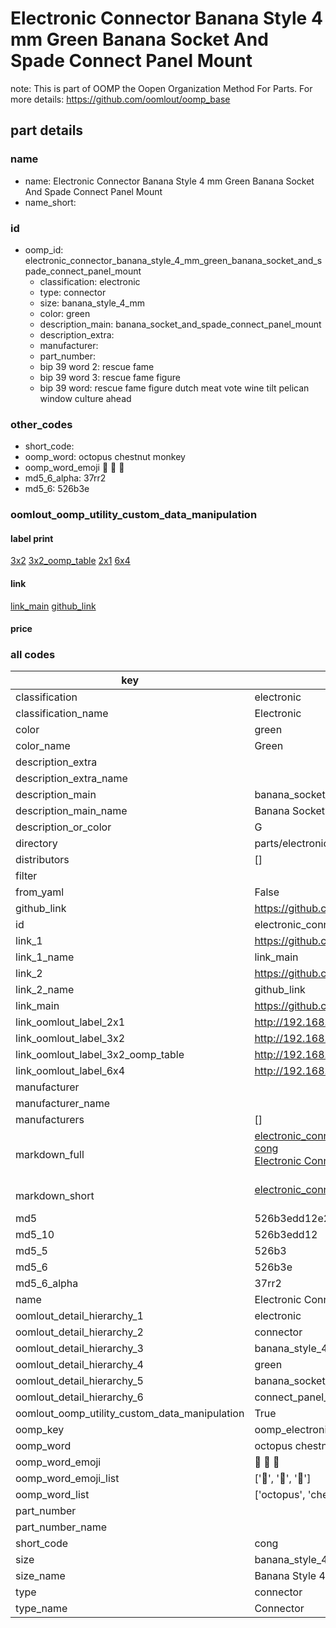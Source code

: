 # Electronic Connector Banana Style 4 mm Green Banana Socket And Spade Connect Panel Mount  

note: This is part of OOMP the Oopen Organization Method For Parts. For more details: https://github.com/oomlout/oomp_base

##  part details





### name
* name: Electronic Connector Banana Style 4 mm Green Banana Socket And Spade Connect Panel Mount
* name_short: 
### id
* oomp_id: electronic_connector_banana_style_4_mm_green_banana_socket_and_spade_connect_panel_mount
  * classification: electronic
  * type: connector
  * size: banana_style_4_mm
  * color: green
  * description_main: banana_socket_and_spade_connect_panel_mount
  * description_extra: 
  * manufacturer: 
  * part_number: 
  * bip 39 word 2: rescue fame
  * bip 39 word 3: rescue fame figure
  * bip 39 word: rescue fame figure dutch meat vote wine tilt pelican window culture ahead

### other_codes
* short_code: 
* oomp_word: octopus chestnut monkey
* oomp_word_emoji :octopus: :chestnut: :monkey:
* md5_6_alpha: 37rr2
* md5_6: 526b3e






### oomlout_oomp_utility_custom_data_manipulation
#### label print
[3x2](http://192.168.1.245:1112/?label=oomp%2037rr2)
[3x2_oomp_table](http://192.168.1.107:1112/?label=oomp%2037rr2)
[2x1](http://192.168.1.242:1112/?label=oomp%2037rr2)
[6x4](http://192.168.1.55:1112/?label=oomp%2037rr2)    

#### link

[link_main](https://github.com/oomlout/oomlout_oomp_current_version_messy/tree/main/parts/electronic_connector_banana_style_4_mm_green_banana_socket_and_spade_connect_panel_mount) [github_link](https://github.com/oomlout/oomlout_oomp_part_src/tree/main/parts/electronic_connector_banana_style_4_mm_green_banana_socket_and_spade_connect_panel_mount)                             

#### price







### all codes 
| key | value |  
| --- | --- |  
| classification | electronic |  
| classification_name | Electronic |  
| color | green |  
| color_name | Green |  
| description_extra |  |  
| description_extra_name |  |  
| description_main | banana_socket_and_spade_connect_panel_mount |  
| description_main_name | Banana Socket And Spade Connect Panel Mount |  
| description_or_color | G  |  
| directory | parts/electronic_connector_banana_style_4_mm_green_banana_socket_and_spade_connect_panel_mount |  
| distributors | [] |  
| filter |  |  
| from_yaml | False |  
| github_link | https://github.com/oomlout/oomlout_oomp_part_src/tree/main/parts/electronic_connector_banana_style_4_mm_green_banana_socket_and_spade_connect_panel_mount |  
| id | electronic_connector_banana_style_4_mm_green_banana_socket_and_spade_connect_panel_mount |  
| link_1 | https://github.com/oomlout/oomlout_oomp_current_version_messy/tree/main/parts/electronic_connector_banana_style_4_mm_green_banana_socket_and_spade_connect_panel_mount |  
| link_1_name | link_main |  
| link_2 | https://github.com/oomlout/oomlout_oomp_part_src/tree/main/parts/electronic_connector_banana_style_4_mm_green_banana_socket_and_spade_connect_panel_mount |  
| link_2_name | github_link |  
| link_main | https://github.com/oomlout/oomlout_oomp_current_version_messy/tree/main/parts/electronic_connector_banana_style_4_mm_green_banana_socket_and_spade_connect_panel_mount |  
| link_oomlout_label_2x1 | http://192.168.1.242:1112/?label=oomp%2037rr2 |  
| link_oomlout_label_3x2 | http://192.168.1.245:1112/?label=oomp%2037rr2 |  
| link_oomlout_label_3x2_oomp_table | http://192.168.1.107:1112/?label=oomp%2037rr2 |  
| link_oomlout_label_6x4 | http://192.168.1.55:1112/?label=oomp%2037rr2 |  
| manufacturer |  |  
| manufacturer_name |  |  
| manufacturers | [] |  
| markdown_full | [electronic_connector_banana_style_4_mm_green_banana_socket_and_spade_connect_panel_mount](https://github.com/oomlout/oomlout_oomp_current_version_messy/tree/main/parts/electronic_connector_banana_style_4_mm_green_banana_socket_and_spade_connect_panel_mount)<br>[cong](https://github.com/oomlout/oomlout_oomp_current_version_messy/tree/main/parts/electronic_connector_banana_style_4_mm_green_banana_socket_and_spade_connect_panel_mount)<br>[Electronic Connector Banana Style 4 Mm Green Banana Socket And Spade Connect Panel Mount](https://github.com/oomlout/oomlout_oomp_current_version_messy/tree/main/parts/electronic_connector_banana_style_4_mm_green_banana_socket_and_spade_connect_panel_mount)<br><br> |  
| markdown_short | [electronic_connector_banana_style_4_mm_green_banana_socket_and_spade_connect_panel_mount](https://github.com/oomlout/oomlout_oomp_current_version_messy/tree/main/parts/electronic_connector_banana_style_4_mm_green_banana_socket_and_spade_connect_panel_mount)<br><br> |  
| md5 | 526b3edd12e21f73d7c50446ac149db9 |  
| md5_10 | 526b3edd12 |  
| md5_5 | 526b3 |  
| md5_6 | 526b3e |  
| md5_6_alpha | 37rr2 |  
| name | Electronic Connector Banana Style 4 mm Green Banana Socket And Spade Connect Panel Mount |  
| oomlout_detail_hierarchy_1 | electronic |  
| oomlout_detail_hierarchy_2 | connector |  
| oomlout_detail_hierarchy_3 | banana_style_4_mm |  
| oomlout_detail_hierarchy_4 | green |  
| oomlout_detail_hierarchy_5 | banana_socket_and_spade |  
| oomlout_detail_hierarchy_6 | connect_panel_mount |  
| oomlout_oomp_utility_custom_data_manipulation | True |  
| oomp_key | oomp_electronic_connector_banana_style_4_mm_green_banana_socket_and_spade_connect_panel_mount |  
| oomp_word | octopus chestnut monkey |  
| oomp_word_emoji | :octopus: :chestnut: :monkey: |  
| oomp_word_emoji_list | [':octopus:', ':chestnut:', ':monkey:'] |  
| oomp_word_list | ['octopus', 'chestnut', 'monkey'] |  
| part_number |  |  
| part_number_name |  |  
| short_code | cong |  
| size | banana_style_4_mm |  
| size_name | Banana Style 4 mm |  
| type | connector |  
| type_name | Connector |  
